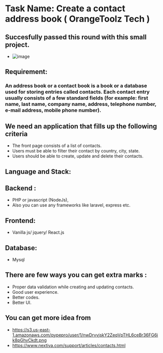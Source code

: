 # Task Name: Create a contact address book ( OrangeToolz Tech )
## Succesfully passed this round with this small project.
* ![image](https://user-images.githubusercontent.com/68915904/197792264-f5a1126a-f912-4e4a-b3c2-45d33690e528.png)

## Requirement: 

### An address book or a contact book is a book or a database used for storing entries called contacts. Each contact entry usually consists of a few standard fields (for example: first name, last name, company name, address, telephone number, e-mail address, mobile phone number).

 

## We need an application that fills up the following criteria 

* The front page consists of a list of contacts.
* Users must be able to filter their contact by country, city, state.
* Users should be able to create, update and delete their contacts.



## Language and Stack:
## Backend : 
* PHP or javascript (NodeJs),
* Also you can use any frameworks like laravel, express etc.

## Frontend: 
*   Vanilla js/ jquery/ React.js
## Database: 
* Mysql

## There are few ways you can get extra marks :

* Proper data validation while creating and updating contacts.
* Good user experience.
* Better codes.
* Better UI.
## You can get more idea from 
* https://s3.us-east-1.amazonaws.com/pypepro/user/1/nwDrvvjskY2ZeqVpTHL6ceBr36FG6ik8pGhvCkdt.png
* https://www.nextiva.com/support/articles/contacts.html
